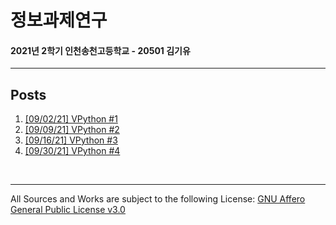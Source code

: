 # 정보과제연구
#### 2021년 2학기 인천송천고등학교 - 20501 김기유
---

## Posts
  1. [[09/02/21] VPython #1][post01] 
  2. [[09/09/21] VPython #2][post02]
  3. [[09/16/21] VPython #3][post03]
  4. [[09/30/21] VPython #4][post04]

<br>

---
All Sources and Works are subject to the following License: [GNU Affero General Public License v3.0][gnuagplv3]

[gnuagplv3]: https://www.gnu.org/licenses/agpl-3.0.html "License Docs"
[post01]: posts/VPython/210902-1.md
[post02]: posts/VPython/210909-1.md
[post03]: posts/VPython/210916-1.md
[post04]: posts/VPython/210930-1.md